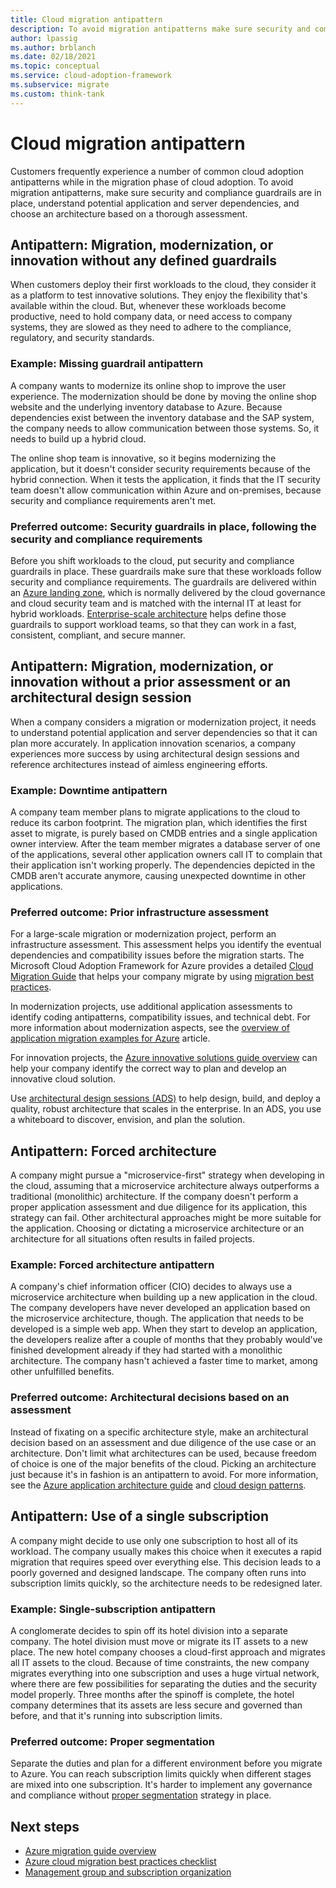 ```yaml
---
title: Cloud migration antipattern
description: To avoid migration antipatterns make sure security and compliance guardrails in place, understand potential application and server dependencies, and choose an architecture based on a thorough assessment. 
author: lpassig
ms.author: brblanch
ms.date: 02/18/2021
ms.topic: conceptual
ms.service: cloud-adoption-framework
ms.subservice: migrate
ms.custom: think-tank
---
```


# Cloud migration antipattern

Customers frequently experience a number of common cloud adoption antipatterns while in the migration phase of cloud adoption. To avoid migration antipatterns, make sure security and compliance guardrails are in place, understand potential application and server dependencies, and choose an architecture based on a thorough assessment.

## Antipattern: Migration, modernization, or innovation without any defined guardrails

When customers deploy their first workloads to the cloud, they consider it as a platform to test innovative solutions. They enjoy the flexibility that's available within the cloud. But, whenever these workloads become productive, need to hold company data, or need access to company systems, they are slowed as they need to adhere to the compliance, regulatory, and security standards.

### Example: Missing guardrail antipattern

A company wants to modernize its online shop to improve the user experience. The modernization should be done by moving the online shop website and the underlying inventory database to Azure. Because dependencies exist between the inventory database and the SAP system, the company needs to allow communication between those systems. So, it needs to build up a hybrid cloud.

The online shop team is innovative, so it begins modernizing the application, but it doesn't consider security requirements because of the hybrid connection. When it tests the application, it finds that the IT security team doesn't allow communication within Azure and on-premises, because security and compliance requirements aren't met.

### Preferred outcome: Security guardrails in place, following the security and compliance requirements

Before you shift workloads to the cloud, put security and compliance guardrails in place. These guardrails make sure that these workloads follow security and compliance requirements. The guardrails are delivered within an [Azure landing zone](/azure/cloud-adoption-framework/ready/landing-zone/), which is normally delivered by the cloud governance and cloud security team and is matched with the internal IT at least for hybrid workloads. [Enterprise-scale architecture](/azure/cloud-adoption-framework/ready/enterprise-scale/architecture) helps define those guardrails to support workload teams, so that they can work in a fast, consistent, compliant, and secure manner.

## Antipattern: Migration, modernization, or innovation without a prior assessment or an architectural design session

When a company considers a migration or modernization project, it needs to understand potential application and server dependencies so that it can plan more accurately. In application innovation scenarios, a company experiences more success by using architectural design sessions and reference architectures instead of aimless engineering efforts.

### Example: Downtime antipattern

A company team member plans to migrate applications to the cloud to reduce its carbon footprint. The migration plan, which identifies the first asset to migrate, is purely based on CMDB entries and a single application owner interview. After the team member migrates a database server of one of the applications, several other application owners call IT to complain that their application isn't working properly. The dependencies depicted in the CMDB aren't accurate anymore, causing unexpected downtime in other applications.

### Preferred outcome: Prior infrastructure assessment

For a large-scale migration or modernization project, perform an infrastructure assessment. This assessment helps you identify the eventual dependencies and compatibility issues before the migration starts. The Microsoft Cloud Adoption Framework for Azure provides a detailed [Cloud Migration Guide](/azure/cloud-adoption-framework/migrate/azure-migration-guide/) that helps your company migrate by using [migration best practices](/azure/cloud-adoption-framework/migrate/azure-best-practices/).

In modernization projects, use additional application assessments to identify coding antipatterns, compatibility issues, and technical debt. For more information about modernization aspects, see the [overview of application migration examples for Azure](/azure/cloud-adoption-framework/migrate/azure-best-practices/contoso-migration-overview) article.

For innovation projects, the [Azure innovative solutions guide overview](/azure/cloud-adoption-framework/innovate/innovation-guide/) can help your company identify the correct way to plan and develop an innovative cloud solution.

Use [architectural design sessions (ADS)](/azure/architecture/serverless-quest/ads) to help design, build, and deploy a quality, robust architecture that scales in the enterprise. In an ADS, you use a whiteboard to discover, envision, and plan the solution.

## Antipattern: Forced architecture

A company might pursue a "microservice-first" strategy when developing in the cloud, assuming that a microservice architecture always outperforms a traditional (monolithic) architecture. If the company doesn't perform a proper application assessment and due diligence for its application, this strategy can fail. Other architectural approaches might be more suitable for the application. Choosing or dictating a microservice architecture or an architecture for all situations often results in failed projects.

### Example: Forced architecture antipattern

A company's chief information officer (CIO) decides to always use a microservice architecture when building up a new application in the cloud. The company developers have never developed an application based on the microservice architecture, though. The application that needs to be developed is a simple web app. When they start to develop an application, the developers realize after a couple of months that they probably would've finished development already if they had started with a monolithic architecture. The company hasn't achieved a faster time to market, among other unfulfilled benefits.

### Preferred outcome: Architectural decisions based on an assessment

Instead of fixating on a specific architecture style, make an architectural decision based on an assessment and due diligence of the use case or an architecture. Don't limit what architectures can be used, because freedom of choice is one of the major benefits of the cloud. Picking an architecture just because it's in fashion is an antipattern to avoid. For more information, see the [Azure application architecture guide](/azure/architecture/guide) and [cloud design patterns](/azure/architecture/patterns).

## Antipattern: Use of a single subscription

A company might decide to use only one subscription to host all of its workload. The company usually makes this choice when it executes a rapid migration that requires speed over everything else. This decision leads to a poorly governed and designed landscape. The company often runs into subscription limits quickly, so the architecture needs to be redesigned later.

### Example: Single-subscription antipattern

A conglomerate decides to spin off its hotel division into a separate company. The hotel division must move or migrate its IT assets to a new place. The new hotel company chooses a cloud-first approach and migrates all IT assets to the cloud. Because of time constraints, the new company migrates everything into one subscription and uses a huge virtual network, where there are few possibilities for separating the duties and the security model properly. Three months after the spinoff is complete, the hotel company determines that its assets are less secure and governed than before, and that it's running into subscription limits.

### Preferred outcome: Proper segmentation

Separate the duties and plan for a different environment before you migrate to Azure. You can reach subscription limits quickly when different stages are mixed into one subscription. It's harder to implement any governance and compliance without [proper segmentation](../ready/enterprise-scale/management-group-and-subscription-organization.md) strategy in place.

## Next steps

- [Azure migration guide overview](/azure/cloud-adoption-framework/migrate/azure-migration-guide/)
- [Azure cloud migration best practices checklist](/azure/cloud-adoption-framework/migrate/azure-best-practices/)
- [Management group and subscription organization](../ready/enterprise-scale/management-group-and-subscription-organization.md)